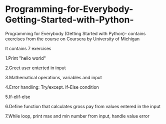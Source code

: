 # Programming-for-Everybody-Getting-Started-with-Python-
Programming for Everybody (Getting Started with Python)- contains exercises from the course on Coursera by University of Michigan

It contains 7 exercises

1.Print "hello world"

2.Greet user enterted in input

3.Mathematical operations, variables and input

4.Error handling: Try/except. If-Else condition

5.If-elif-else

6.Define function that calculates gross pay from values entered in the input

7.While loop, print max and min number from input, handle value error

